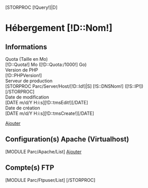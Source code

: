 [STORPROC [!Query!]|D]
<h1>Hébergement [!D::Nom!]</h1>
<h2 class="sub-header">Informations</h2>
<form class="form-horizontal">
  <div class="form-group">
    <label class="col-sm-2 control-label">Quota (Taille en Mo)</label>
    <div class="col-sm-10">
        [!D::Quota!] Mo ([!D::Quota:/1000!] Go)
    </div>
  </div>
  <div class="form-group">
    <label class="col-sm-2 control-label">Version de PHP</label>
    <div class="col-sm-10">
        [!D::PHPVersion!]
    </div>
  </div>
  <div class="form-group">
    <label class="col-sm-2 control-label">Serveur de production</label>
    <div class="col-sm-10">
        [STORPROC Parc/Server/Host/[!D::Id!]|S]
            [!S::DNSNom!] ([!S::IP!])
        [/STORPROC]
    </div>
  </div>
  <div class="form-group">
    <label class="col-sm-2 control-label">Date de modification</label>
    <div class="col-sm-10">
        [DATE m/d/Y H:i:s][!D::tmsEdit!][/DATE]
    </div>
  </div>
  <div class="form-group">
    <label class="col-sm-2 control-label">Date de création</label>
    <div class="col-sm-10">
        [DATE m/d/Y H:i:s][!D::tmsCreate!][/DATE]
    </div>
  </div>
</form>
 <a class="btn btn-success popup pull-right btn-lg" href="/[!Sys::getMenu(Parc/Host)!]/[!D::Id!]/Apache/Form.htm">Ajouter</a>
 <h2 class="sub-header">Configuration(s) Apache (Virtualhost) </h2>
[MODULE Parc/Apache/List]
 <a class="btn btn-success popup pull-right btn-lg" href="/[!Sys::getMenu(Parc/Domain)!]/[!D::Id!]/Ftpuser/Form.htm">Ajouter</a>
<h2 class="sub-header">Compte(s) FTP</h2>
[MODULE Parc/Ftpuser/List]
[/STORPROC]